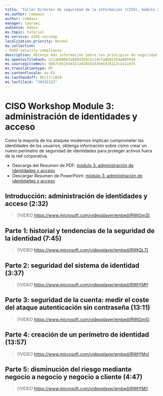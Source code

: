 ```yaml
---
title: 'Taller Director de seguridad de la información (CISO), módulo 3: identidad y administración de acceso'
ms.author: robmazz
author: robmazz
manager: laurawi
audience: Admin
ms.topic: tutorial
ms.service: o365-seccomp
localization_priority: Normal
ms.collection:
- M365-security-compliance
description: Obtenga más información sobre los principios de seguridad y las recomendaciones para modernizar la seguridad de su organización.
ms.openlocfilehash: a12ab000e3a8d9d36bcb114e7ad6822b4e085940
ms.sourcegitcommit: 9d67cb52544321a430343d39eb336112c1a11d35
ms.translationtype: MT
ms.contentlocale: es-ES
ms.lasthandoff: 05/17/2019
ms.locfileid: "34152122"
---
```

# <a name="ciso-workshop-module-3-identity-and-access-management"></a>CISO Workshop Module 3: administración de identidades y acceso 

Como la mayoría de los ataques modernos implican comprometer las identidades de los usuarios, obtenga información sobre cómo crear un nuevo perímetro de seguridad de identidades para proteger activos fuera de la red corporativa.

- Descarga del Resumen de PDF: [módulo 3: administración de identidades y acceso](media/ciso-workshop-3-identity-protection.pdf)
- Descargar Resumen de PowerPoint: [módulo 3: administración de identidades y acceso](https://docs.microsoft.com/office365/securitycompliance/media/ciso-workshop-3-identity-protection.pptx)

## <a name="introduction-identity-and-access-management-232"></a>Introducción: administración de identidades y acceso (2:32)

> [!VIDEO https://www.microsoft.com/videoplayer/embed/RWtGm3]

## <a name="part-1-history-and-trends-of-identity-security-745"></a>Parte 1: historial y tendencias de la seguridad de la identidad (7:45)

> [!VIDEO https://www.microsoft.com/videoplayer/embed/RWtQL7]

## <a name="part-2-identity-system-security-337"></a>Parte 2: seguridad del sistema de identidad (3:37)

> [!VIDEO https://www.microsoft.com/videoplayer/embed/RWtYMf]

## <a name="part-3-account-security-measuring-cost-of-attack-password-less-authentication-1311"></a>Parte 3: seguridad de la cuenta: medir el coste del ataque autenticación sin contraseña (13:11)

> [!VIDEO https://www.microsoft.com/videoplayer/embed/RWtGm5]

## <a name="part-4-building-an-identity-perimeter-1357"></a>Parte 4: creación de un perímetro de identidad (13:57)

> [!VIDEO https://www.microsoft.com/videoplayer/embed/RWtYMg]

## <a name="part-5-lowering-risk-using-business-to-business-and-business-to-customer-447"></a>Parte 5: disminución del riesgo mediante negocio a negocio y negocio a cliente (4:47)

> [!VIDEO https://www.microsoft.com/videoplayer/embed/RWtYMi]